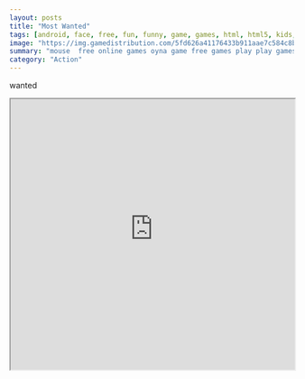 ```yaml
---
layout: posts
title: "Most Wanted"
tags: [android, face, free, fun, funny, game, games, html, html5, kids, mobile, play, touch, wanted, screen, free, online, games, oyna, game, free, games, play, play, games]
image: "https://img.gamedistribution.com/5fd626a41176433b911aae7c584c8b0d.jpg"
summary: "mouse  free online games oyna game free games play play games"
category: "Action"
---
```


wanted

<iframe width="100%" height="480px;" src="https://html5.gamedistribution.com/5fd626a41176433b911aae7c584c8b0d/"></iframe>